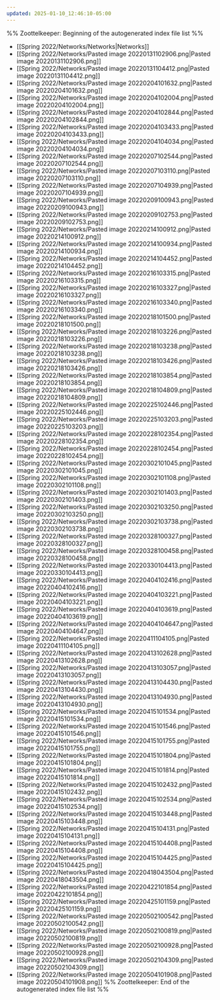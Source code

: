```yaml
---
updated: 2025-01-10_12:46:10-05:00
---
```

%% Zoottelkeeper: Beginning of the autogenerated index file list  %%
-  [[Spring 2022/Networks/Networks|Networks]]
-  [[Spring 2022/Networks/Pasted image 20220131102906.png|Pasted image 20220131102906.png]]
-  [[Spring 2022/Networks/Pasted image 20220131104412.png|Pasted image 20220131104412.png]]
-  [[Spring 2022/Networks/Pasted image 20220204101632.png|Pasted image 20220204101632.png]]
-  [[Spring 2022/Networks/Pasted image 20220204102004.png|Pasted image 20220204102004.png]]
-  [[Spring 2022/Networks/Pasted image 20220204102844.png|Pasted image 20220204102844.png]]
-  [[Spring 2022/Networks/Pasted image 20220204103433.png|Pasted image 20220204103433.png]]
-  [[Spring 2022/Networks/Pasted image 20220204104034.png|Pasted image 20220204104034.png]]
-  [[Spring 2022/Networks/Pasted image 20220207102544.png|Pasted image 20220207102544.png]]
-  [[Spring 2022/Networks/Pasted image 20220207103110.png|Pasted image 20220207103110.png]]
-  [[Spring 2022/Networks/Pasted image 20220207104939.png|Pasted image 20220207104939.png]]
-  [[Spring 2022/Networks/Pasted image 20220209100943.png|Pasted image 20220209100943.png]]
-  [[Spring 2022/Networks/Pasted image 20220209102753.png|Pasted image 20220209102753.png]]
-  [[Spring 2022/Networks/Pasted image 20220214100912.png|Pasted image 20220214100912.png]]
-  [[Spring 2022/Networks/Pasted image 20220214100934.png|Pasted image 20220214100934.png]]
-  [[Spring 2022/Networks/Pasted image 20220214104452.png|Pasted image 20220214104452.png]]
-  [[Spring 2022/Networks/Pasted image 20220216103315.png|Pasted image 20220216103315.png]]
-  [[Spring 2022/Networks/Pasted image 20220216103327.png|Pasted image 20220216103327.png]]
-  [[Spring 2022/Networks/Pasted image 20220216103340.png|Pasted image 20220216103340.png]]
-  [[Spring 2022/Networks/Pasted image 20220218101500.png|Pasted image 20220218101500.png]]
-  [[Spring 2022/Networks/Pasted image 20220218103226.png|Pasted image 20220218103226.png]]
-  [[Spring 2022/Networks/Pasted image 20220218103238.png|Pasted image 20220218103238.png]]
-  [[Spring 2022/Networks/Pasted image 20220218103426.png|Pasted image 20220218103426.png]]
-  [[Spring 2022/Networks/Pasted image 20220218103854.png|Pasted image 20220218103854.png]]
-  [[Spring 2022/Networks/Pasted image 20220218104809.png|Pasted image 20220218104809.png]]
-  [[Spring 2022/Networks/Pasted image 20220225102446.png|Pasted image 20220225102446.png]]
-  [[Spring 2022/Networks/Pasted image 20220225103203.png|Pasted image 20220225103203.png]]
-  [[Spring 2022/Networks/Pasted image 20220228102354.png|Pasted image 20220228102354.png]]
-  [[Spring 2022/Networks/Pasted image 20220228102454.png|Pasted image 20220228102454.png]]
-  [[Spring 2022/Networks/Pasted image 20220302101045.png|Pasted image 20220302101045.png]]
-  [[Spring 2022/Networks/Pasted image 20220302101108.png|Pasted image 20220302101108.png]]
-  [[Spring 2022/Networks/Pasted image 20220302101403.png|Pasted image 20220302101403.png]]
-  [[Spring 2022/Networks/Pasted image 20220302103250.png|Pasted image 20220302103250.png]]
-  [[Spring 2022/Networks/Pasted image 20220302103738.png|Pasted image 20220302103738.png]]
-  [[Spring 2022/Networks/Pasted image 20220328100327.png|Pasted image 20220328100327.png]]
-  [[Spring 2022/Networks/Pasted image 20220328100458.png|Pasted image 20220328100458.png]]
-  [[Spring 2022/Networks/Pasted image 20220330104413.png|Pasted image 20220330104413.png]]
-  [[Spring 2022/Networks/Pasted image 20220404102416.png|Pasted image 20220404102416.png]]
-  [[Spring 2022/Networks/Pasted image 20220404103221.png|Pasted image 20220404103221.png]]
-  [[Spring 2022/Networks/Pasted image 20220404103619.png|Pasted image 20220404103619.png]]
-  [[Spring 2022/Networks/Pasted image 20220404104647.png|Pasted image 20220404104647.png]]
-  [[Spring 2022/Networks/Pasted image 20220411104105.png|Pasted image 20220411104105.png]]
-  [[Spring 2022/Networks/Pasted image 20220413102628.png|Pasted image 20220413102628.png]]
-  [[Spring 2022/Networks/Pasted image 20220413103057.png|Pasted image 20220413103057.png]]
-  [[Spring 2022/Networks/Pasted image 20220413104430.png|Pasted image 20220413104430.png]]
-  [[Spring 2022/Networks/Pasted image 20220413104930.png|Pasted image 20220413104930.png]]
-  [[Spring 2022/Networks/Pasted image 20220415101534.png|Pasted image 20220415101534.png]]
-  [[Spring 2022/Networks/Pasted image 20220415101546.png|Pasted image 20220415101546.png]]
-  [[Spring 2022/Networks/Pasted image 20220415101755.png|Pasted image 20220415101755.png]]
-  [[Spring 2022/Networks/Pasted image 20220415101804.png|Pasted image 20220415101804.png]]
-  [[Spring 2022/Networks/Pasted image 20220415101814.png|Pasted image 20220415101814.png]]
-  [[Spring 2022/Networks/Pasted image 20220415102432.png|Pasted image 20220415102432.png]]
-  [[Spring 2022/Networks/Pasted image 20220415102534.png|Pasted image 20220415102534.png]]
-  [[Spring 2022/Networks/Pasted image 20220415103448.png|Pasted image 20220415103448.png]]
-  [[Spring 2022/Networks/Pasted image 20220415104131.png|Pasted image 20220415104131.png]]
-  [[Spring 2022/Networks/Pasted image 20220415104408.png|Pasted image 20220415104408.png]]
-  [[Spring 2022/Networks/Pasted image 20220415104425.png|Pasted image 20220415104425.png]]
-  [[Spring 2022/Networks/Pasted image 20220418043504.png|Pasted image 20220418043504.png]]
-  [[Spring 2022/Networks/Pasted image 20220422101854.png|Pasted image 20220422101854.png]]
-  [[Spring 2022/Networks/Pasted image 20220425101159.png|Pasted image 20220425101159.png]]
-  [[Spring 2022/Networks/Pasted image 20220502100542.png|Pasted image 20220502100542.png]]
-  [[Spring 2022/Networks/Pasted image 20220502100819.png|Pasted image 20220502100819.png]]
-  [[Spring 2022/Networks/Pasted image 20220502100928.png|Pasted image 20220502100928.png]]
-  [[Spring 2022/Networks/Pasted image 20220502104309.png|Pasted image 20220502104309.png]]
-  [[Spring 2022/Networks/Pasted image 20220504101908.png|Pasted image 20220504101908.png]]
%% Zoottelkeeper: End of the autogenerated index file list  %%
